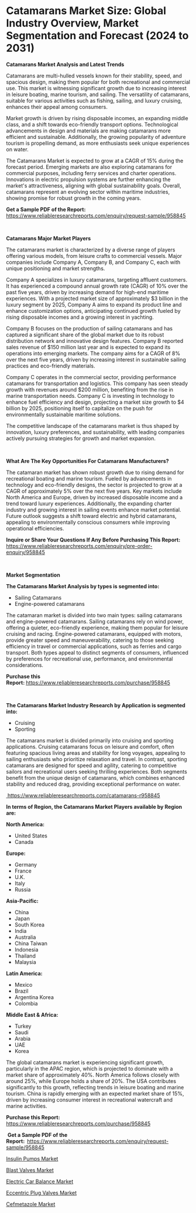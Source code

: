 <p><h1>Catamarans Market Size: Global Industry Overview, Market Segmentation and Forecast (2024 to 2031)</h1></p><p><strong>Catamarans Market Analysis and Latest Trends</strong></p>
<p><p>Catamarans are multi-hulled vessels known for their stability, speed, and spacious design, making them popular for both recreational and commercial use. This market is witnessing significant growth due to increasing interest in leisure boating, marine tourism, and sailing. The versatility of catamarans, suitable for various activities such as fishing, sailing, and luxury cruising, enhances their appeal among consumers.</p><p>Market growth is driven by rising disposable incomes, an expanding middle class, and a shift towards eco-friendly transport options. Technological advancements in design and materials are making catamarans more efficient and sustainable. Additionally, the growing popularity of adventure tourism is propelling demand, as more enthusiasts seek unique experiences on water. </p><p>The Catamarans Market is expected to grow at a CAGR of 15% during the forecast period. Emerging markets are also exploring catamarans for commercial purposes, including ferry services and charter operations. Innovations in electric propulsion systems are further enhancing the market's attractiveness, aligning with global sustainability goals. Overall, catamarans represent an evolving sector within maritime industries, showing promise for robust growth in the coming years.</p></p>
<p><strong>Get a Sample PDF of the Report:&nbsp;</strong> <a href="https://www.reliableresearchreports.com/enquiry/request-sample/958845?utm_campaign=12&utm_medium=2&utm_source=Github&utm_content=ia&utm_term=03122024&utm_id=catamarans">https://www.reliableresearchreports.com/enquiry/request-sample/958845</a></p>
<p>&nbsp;</p>
<p><strong>Catamarans Major Market Players</strong></p>
<p><p>The catamarans market is characterized by a diverse range of players offering various models, from leisure crafts to commercial vessels. Major companies include Company A, Company B, and Company C, each with unique positioning and market strengths.</p><p>Company A specializes in luxury catamarans, targeting affluent customers. It has experienced a compound annual growth rate (CAGR) of 10% over the past five years, driven by increasing demand for high-end maritime experiences. With a projected market size of approximately $3 billion in the luxury segment by 2025, Company A aims to expand its product line and enhance customization options, anticipating continued growth fueled by rising disposable incomes and a growing interest in yachting.</p><p>Company B focuses on the production of sailing catamarans and has captured a significant share of the global market due to its robust distribution network and innovative design features. Company B reported sales revenue of $150 million last year and is expected to expand its operations into emerging markets. The company aims for a CAGR of 8% over the next five years, driven by increasing interest in sustainable sailing practices and eco-friendly materials.</p><p>Company C operates in the commercial sector, providing performance catamarans for transportation and logistics. This company has seen steady growth with revenues around $200 million, benefiting from the rise in marine transportation needs. Company C is investing in technology to enhance fuel efficiency and design, projecting a market size growth to $4 billion by 2025, positioning itself to capitalize on the push for environmentally sustainable maritime solutions.</p><p>The competitive landscape of the catamarans market is thus shaped by innovation, luxury preferences, and sustainability, with leading companies actively pursuing strategies for growth and market expansion.</p></p>
<p>&nbsp;</p>
<p><strong>What Are The Key Opportunities For Catamarans Manufacturers?</strong></p>
<p><p>The catamaran market has shown robust growth due to rising demand for recreational boating and marine tourism. Fueled by advancements in technology and eco-friendly designs, the sector is projected to grow at a CAGR of approximately 5% over the next five years. Key markets include North America and Europe, driven by increased disposable income and a trend toward luxury experiences. Additionally, the expanding charter industry and growing interest in sailing events enhance market potential. Future outlook suggests a shift toward electric and hybrid catamarans, appealing to environmentally conscious consumers while improving operational efficiencies.</p></p>
<p><strong>Inquire or Share Your Questions If Any Before Purchasing This Report:</strong> <a href="https://www.reliableresearchreports.com/enquiry/pre-order-enquiry/958845?utm_campaign=12&utm_medium=2&utm_source=Github&utm_content=ia&utm_term=03122024&utm_id=catamarans">https://www.reliableresearchreports.com/enquiry/pre-order-enquiry/958845</a></p>
<p>&nbsp;</p>
<p><strong>Market Segmentation</strong></p>
<p><strong>The Catamarans Market Analysis by types is segmented into:</strong></p>
<p><ul><li>Sailing Catamarans</li><li>Engine-powered catamarans</li></ul></p>
<p><p>The catamaran market is divided into two main types: sailing catamarans and engine-powered catamarans. Sailing catamarans rely on wind power, offering a quieter, eco-friendly experience, making them popular for leisure cruising and racing. Engine-powered catamarans, equipped with motors, provide greater speed and maneuverability, catering to those seeking efficiency in travel or commercial applications, such as ferries and cargo transport. Both types appeal to distinct segments of consumers, influenced by preferences for recreational use, performance, and environmental considerations.</p></p>
<p><strong>Purchase this Report:&nbsp;</strong><a href="https://www.reliableresearchreports.com/purchase/958845?utm_campaign=12&utm_medium=2&utm_source=Github&utm_content=ia&utm_term=03122024&utm_id=catamarans">https://www.reliableresearchreports.com/purchase/958845</a></p>
<p>&nbsp;</p>
<p><strong>The Catamarans Market Industry Research by Application is segmented into:</strong></p>
<p><ul><li>Cruising</li><li>Sporting</li></ul></p>
<p><p>The catamarans market is divided primarily into cruising and sporting applications. Cruising catamarans focus on leisure and comfort, often featuring spacious living areas and stability for long voyages, appealing to sailing enthusiasts who prioritize relaxation and travel. In contrast, sporting catamarans are designed for speed and agility, catering to competitive sailors and recreational users seeking thrilling experiences. Both segments benefit from the unique design of catamarans, which combines enhanced stability and reduced drag, providing exceptional performance on water.</p></p>
<p><a href="https://www.reliableresearchreports.com/catamarans-r958845?utm_campaign=12&utm_medium=2&utm_source=Github&utm_content=ia&utm_term=03122024&utm_id=catamarans">&nbsp;https://www.reliableresearchreports.com/catamarans-r958845</a></p>
<p><strong>In terms of Region, the Catamarans Market Players available by Region are:</strong></p>
<p>
    <p> <strong> North America: </strong>
        <ul>
            <li>United States</li>
            <li>Canada</li>
        </ul>
        </p> 
    <p> <strong> Europe: </strong>
        <ul>
            <li>Germany</li>
            <li>France</li>
            <li>U.K.</li>
            <li>Italy</li>
            <li>Russia</li>
        </ul>
        </p> 
    <p> <strong> Asia-Pacific: </strong>
        <ul>
            <li>China</li>
            <li>Japan</li>
            <li>South Korea</li>
            <li>India</li>
            <li>Australia</li>
            <li>China Taiwan</li>
            <li>Indonesia</li>
            <li>Thailand</li>
            <li>Malaysia</li>
        </ul>
        </p> 
    <p> <strong> Latin America: </strong>
        <ul>
            <li>Mexico</li>
            <li>Brazil</li>
            <li>Argentina Korea</li>
            <li>Colombia</li>
        </ul>
        </p> 
    <p> <strong> Middle East & Africa: </strong>
        <ul>
            <li>Turkey</li>
            <li>Saudi</li>
            <li>Arabia</li>
            <li>UAE</li>
            <li>Korea</li>
        </ul>
    </p>
    </p>
<p><p>The global catamarans market is experiencing significant growth, particularly in the APAC region, which is projected to dominate with a market share of approximately 40%. North America follows closely with around 25%, while Europe holds a share of 20%. The USA contributes significantly to this growth, reflecting trends in leisure boating and marine tourism. China is rapidly emerging with an expected market share of 15%, driven by increasing consumer interest in recreational watercraft and marine activities.</p></p>
<p><strong>Purchase this Report: </strong><a href="https://www.reliableresearchreports.com/purchase/958845?utm_campaign=12&utm_medium=2&utm_source=Github&utm_content=ia&utm_term=03122024&utm_id=catamarans">https://www.reliableresearchreports.com/purchase/958845</a></p>
<p>&nbsp;<strong>Get a Sample PDF of the Report:&nbsp;&nbsp;</strong><a href="https://www.reliableresearchreports.com/enquiry/request-sample/958845?utm_campaign=12&utm_medium=2&utm_source=Github&utm_content=ia&utm_term=03122024&utm_id=catamarans">https://www.reliableresearchreports.com/enquiry/request-sample/958845</a></p>
<p><strong></strong></p>
<p><p><a href="https://github.com/JakirUddin511/Market-Research-Report-List-1/blob/main/insulin-pumps-market.md?utm_campaign=12&utm_medium=2&utm_source=Github&utm_content=ia&utm_term=03122024&utm_id=catamarans">Insulin Pumps Market</a></p><p><a href="https://issuu.com/reportprime-2/docs/blast-valves-market-size-2030.pptx?utm_campaign=12&utm_medium=2&utm_source=Github&utm_content=ia&utm_term=03122024&utm_id=catamarans">Blast Valves Market</a></p><p><a href="https://github.com/ChiragRP21/Market-Research-Report-List-6/blob/main/electric-car-balance-market.md?utm_campaign=12&utm_medium=2&utm_source=Github&utm_content=ia&utm_term=03122024&utm_id=catamarans">Electric Car Balance Market</a></p><p><a href="https://issuu.com/reportprime-2/docs/eccentric-plug-valves-market-size-2030.pptx?utm_campaign=12&utm_medium=2&utm_source=Github&utm_content=ia&utm_term=03122024&utm_id=catamarans">Eccentric Plug Valves Market</a></p><p><a href="https://www.linkedin.com/pulse/cefmetazole-industry-forecast-market-shifts-strategic-imperatives-yfzvf?utm_campaign=12&utm_medium=2&utm_source=Github&utm_content=ia&utm_term=03122024&utm_id=catamarans">Cefmetazole Market</a></p></p>